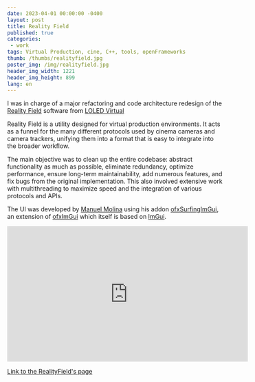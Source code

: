 ```yaml
---
date: 2023-04-01 00:00:00 -0400
layout: post
title: Reality Field
published: true
categories:
 - work
tags: Virtual Production, cine, C++, tools, openFrameworks
thumb: /thumbs/realityfield.jpg
poster_img: /img/realityfield.jpg
header_img_width: 1221
header_img_height: 899
lang: en
---
```


I was in charge of a major refactoring and code architecture redesign of the [Reality Field](https://loledvirtual.gumroad.com/l/realityfield) software from [LOLED Virtual](https://www.loledvirtual.com/)

Reality Field is a utility designed for virtual production environments. It acts as a funnel for the many different protocols used by cinema cameras and camera trackers, unifying them into a format that is easy to integrate into the broader workflow.

The main objective was to clean up the entire codebase: abstract functionality as much as possible, eliminate redundancy, optimize performance, ensure long-term maintainability, add numerous features, and fix bugs from the original implementation. This also involved extensive work with multithreading to maximize speed and the integration of various protocols and APIs.


The UI was developed by [Manuel Molina](https://github.com/moebiussurfing/) using his addon [ofxSurfingImGui](https://github.com/moebiussurfing/ofxSurfingImGui), an extension of [ofxImGui](https://github.com/jvcleave/ofxImGui/tree/develop) which itself is based on [ImGui](https://github.com/ocornut/imgui).

<iframe width="560" height="315" src="https://www.youtube.com/embed/I07uBXCfgbY?si=nhdIZzMjUSxGMmFJ" title="YouTube video player" frameborder="0" allow="accelerometer; autoplay; clipboard-write; encrypted-media; gyroscope; picture-in-picture; web-share" referrerpolicy="strict-origin-when-cross-origin" allowfullscreen></iframe>

[Link to the RealityField's page](https://loledvirtual.gumroad.com/l/realityfield)

